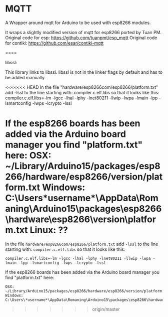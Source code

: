MQTT
====

A Wrapper around mqtt for Arduino to be used with esp8266 modules.

It wraps a slightly modified version of mqtt for esp8266 ported by Tuan PM.
Original code for esp: https://github.com/tuanpmt/esp_mqtt
Original code for contiki: https://github.com/esar/contiki-mqtt


====

libssl:

This library links to libssl. libssl is not in the linker flags by default and has to be added manually.

<<<<<<< HEAD
In the file "hardware/esp8266com/esp8266/platform.txt" add -lssl to the line starting with: compiler.c.elf.libs so that it looks like this:
compiler.c.elf.libs=-lm -lgcc -lhal -lphy -lnet80211 -llwip -lwpa -lmain -lpp -lsmartconfig -lwps -lcrypto -lssl

If the esp8266 boards has been added via the Arduino board manager you find "platform.txt" here:
OSX: ~/Library/Arduino15/packages/esp8266/hardware/esp8266/version/platform.txt
Windows: C:\Users\*username*\AppData\Romaning\Arduino15\packages\esp8266\hardware\esp8266\version\platform.txt
Linux: ??
=======
In the file `hardware/esp8266com/esp8266/platform.txt` add `-lssl` to the line starting with: `compiler.c.elf.libs` so that it looks like this:

```
compiler.c.elf.libs=-lm -lgcc -lhal -lphy -lnet80211 -llwip -lwpa -lmain -lpp -lsmartconfig -lwps -lcrypto -lssl
```

If the esp8266 boards has been added via the Arduino board manager you find "platform.txt" here:
```
OSX: ~/Library/Arduino15/packages/esp8266/hardware/esp8266/version/platform.txt
Windows: C:\Users\*username*\AppData\Romaning\Arduino15\packages\esp8266\hardware\esp8266\version\platform.txt
```
>>>>>>> origin/master
